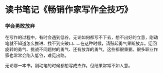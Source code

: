 # 读书笔记《畅销作家写作全技巧》

### 学会勇敢放弃

在写作的过程中，有时会遇到低谷，无论如何都写不下去，想不出好的立意，刚动笔就不知道怎么推进、找不到突破口……在这种时候，请鼓起勇气果断放弃。迂回旋转的勇气、挑战不同题材的勇气、还有放弃的勇气，这些都很重要。很多职业作家也常常会陷入低谷，难觅出路。

无论哪一本书，刚动笔的时候都想写成杰作，但结果常常不如人意。